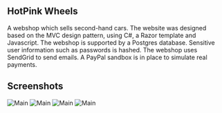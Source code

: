 ## HotPink Wheels
A webshop which sells second-hand cars. The website was designed based on the MVC design pattern, using C#, a Razor template and Javascript. The webshop is supported by a Postgres database. Sensitive user information such as passwords is hashed. The webshop uses SendGrid to send emails. A PayPal sandbox is in place to simulate real payments.

## Screenshots

<img alt="Main" src="img/Home.png">
<img alt="Main" src="img/CarpageFilter.png">
<img alt="Main" src="img/CarpageFilterHover.png">
<img alt="Main" src="img/Carpage.png">

